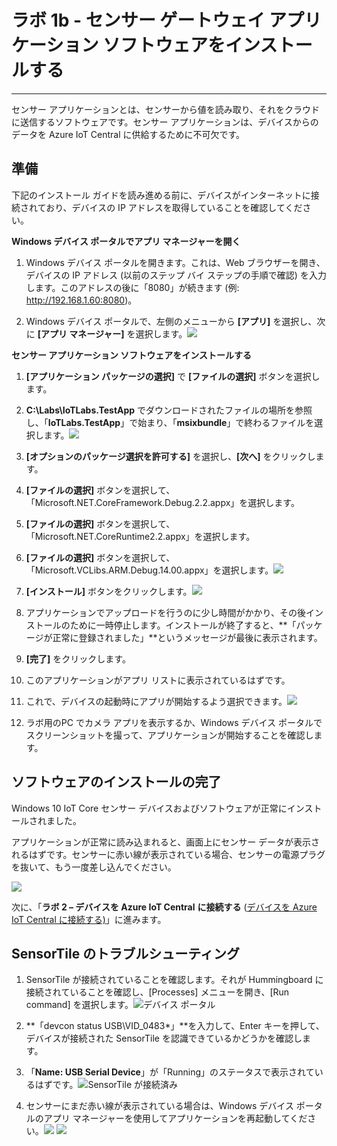 # ラボ 1b - センサー ゲートウェイ アプリケーション ソフトウェアをインストールする

-------------------------------------------------


センサー アプリケーションとは、センサーから値を読み取り、それをクラウドに送信するソフトウェアです。センサー アプリケーションは、デバイスからのデータを Azure IoT Central に供給するために不可欠です。

## 準備

下記のインストール ガイドを読み進める前に、デバイスがインターネットに接続されており、デバイスの IP アドレスを取得していることを確認してください。

**Windows デバイス ポータルでアプリ マネージャーを開く**

1. Windows デバイス ポータルを開きます。これは、Web ブラウザーを開き、デバイスの IP アドレス (以前のステップ バイ ステップの手順で確認) を入力します。このアドレスの後に「8080」が続きます (例: http://192.168.1.60:8080)。

2. Windows デバイス ポータルで、左側のメニューから **\[アプリ]** を選択し、次に **\[アプリ マネージャー]** を選択します。![](media/lab01/1_apps_manager.png)

**センサー アプリケーション ソフトウェアをインストールする**

1. **\[アプリケーション パッケージの選択]** で **\[ファイルの選択]** ボタンを選択します。

2. **C:\\Labs\\IoTLabs.TestApp** でダウンロードされたファイルの場所を参照し、「**IoTLabs.TestApp**」で始まり、「**msixbundle**」で終わるファイルを選択します。![](media/lab01/1_choose_appxbundle.png)

3. **\[オプションのパッケージ選択を許可する]** を選択し、**\[次へ]** をクリックします。

4. **\[ファイルの選択]** ボタンを選択して、「Microsoft.NET.CoreFramework.Debug.2.2.appx」を選択します。

5. **\[ファイルの選択]** ボタンを選択して、「Microsoft.NET.CoreRuntime2.2.appx」を選択します。

6. **\[ファイルの選択]** ボタンを選択して、「Microsoft.VCLibs.ARM.Debug.14.00.appx」を選択します。![](media/lab01/1_choose_optional_packages.png)

7. **\[インストール]** ボタンをクリックします。![](media/lab01/1_install.png)

8. アプリケーションでアップロードを行うのに少し時間がかかり、その後インストールのために一時停止します。インストールが終了すると、**「パッケージが正常に登録されました」**というメッセージが最後に表示されます。

9. ****\[完了]**** をクリックします。

10. このアプリケーションがアプリ リストに表示されているはずです。

11. これで、デバイスの起動時にアプリが開始するよう選択できます。![](media/lab01/1_select_startup.png)

12. ラボ用のPC でカメラ アプリを表示するか、Windows デバイス ポータルでスクリーンショットを撮って、アプリケーションが開始することを確認します。

## ソフトウェアのインストールの完了

Windows 10 IoT Core センサー デバイスおよびソフトウェアが正常にインストールされました。

アプリケーションが正常に読み込まれると、画面上にセンサー データが表示されるはずです。センサーに赤い線が表示されている場合、センサーの電源プラグを抜いて、もう一度差し込んでください。

![](media/lab01/AwareThings.SensorData.jpg)

次に、「**ラボ 2 – デバイスを Azure IoT Central** **に接続する** ([デバイスを Azure IoT Central に接続する)](./Lab02.md)」に進みます。

## SensorTile のトラブルシューティング

1. SensorTile が接続されていることを確認します。それが Hummingboard に接続されていることを確認し、\[Processes] メニューを開き、\[Run command] を選択します。![デバイス ポータル](./media/1_deviceportal1.png)

2. **「devcon status USB\\VID\_0483\*」**を入力して、Enter キーを押して、デバイスが接続された SensorTile を認識できているかどうかを確認します。

3. 「**Name: USB Serial Device**」が「Running」のステータスで表示されているはずです。![SensorTile が接続済み](./media/1_SensorTileConnected.png)

4. センサーにまだ赤い線が表示されている場合は、Windows デバイス ポータルのアプリ マネージャーを使用してアプリケーションを再起動してください。![](media/lab01/1_IoTLabs_App_Sensor_Failed.jpg) ![](media/lab01/WDP.ApplicationRestart.png)